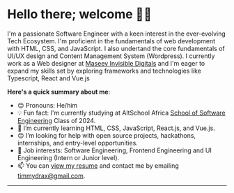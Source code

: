 # Hello there; welcome 👋🏾

I'm a passionate Software Engineer with a keen interest in the ever-evolving Tech Ecosystem. I'm proficient in the fundamentals of web development with HTML, CSS, and JavaScript. I also undertand the core fundamentals of UI/UX design and Content Management System (Wordpress).  I currently work as a Web designer at [Maseev Invisible Digitals](https://maseev.net) and I'm eager to expand my skills set by exploring frameworks and technologies like Typescript, React and Vue.js

**Here's a quick summary about me**:

- 😊 Pronouns: He/him
- 💡 Fun fact: I'm currently studying at AltSchool Africa [School of Software Engineering](https://engineering.altschoolafrica.com) Class of 2024.
- 🌱 I’m currently learning HTML, CSS, JavaScript, React.js, and Vue.js.
- 😊 I’m looking for help with open source projects, hackathons, internships, and entry-level opportunities.
- 💼 Job interests: Software Engineering, Frontend Engineering and UI Engineering (Intern or Junior level).
- 📫 You can [view my resume](#) and contact me by emailing timmydrax@gmail.com.

---

